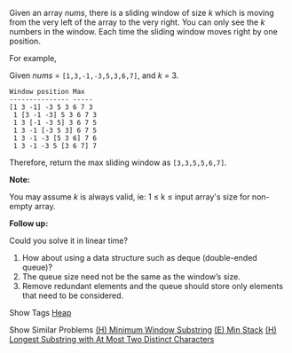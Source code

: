 Given an array _nums_, there is a sliding window of size _k_ which is moving from the very left of the array to the very right. You can only see the _k_ numbers in the window. Each time the sliding window moves right by one position.

For example,  
 Given _nums_ = `[1,3,-1,-3,5,3,6,7]`, and _k_ = 3.

    Window position Max
    --------------- -----
    [1 3 -1] -3 5 3 6 7 3
     1 [3 -1 -3] 5 3 6 7 3
     1 3 [-1 -3 5] 3 6 7 5
     1 3 -1 [-3 5 3] 6 7 5
     1 3 -1 -3 [5 3 6] 7 6
     1 3 -1 -3 5 [3 6 7] 7

Therefore, return the max sliding window as `[3,3,5,5,6,7]`.

**Note:**  
 You may assume _k_ is always valid, ie: 1 ≤ k ≤ input array's size for non-empty array.

**Follow up:**  
 Could you solve it in linear time?

1. How about using a data structure such as deque (double-ended queue)?
2. The queue size need not be the same as the window’s size.
3. Remove redundant elements and the queue should store only elements that need to be considered.

Show Tags
 [Heap](/tag/heap/)

Show Similar Problems
 [(H) Minimum Window Substring](/problems/minimum-window-substring/) [(E) Min Stack](/problems/min-stack/) [(H) Longest Substring with At Most Two Distinct Characters](/problems/longest-substring-with-at-most-two-distinct-characters/)

